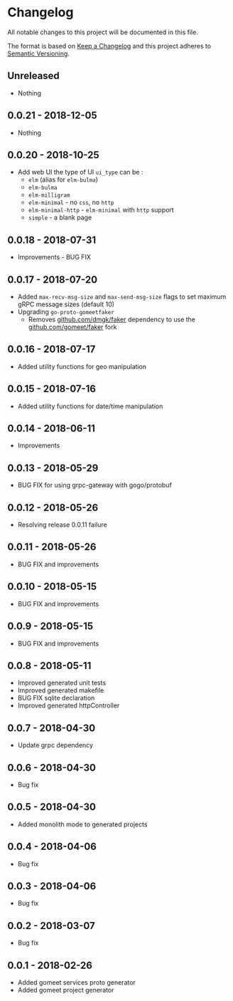 # Changelog

All notable changes to this project will be documented in this file.

The format is based on [Keep a Changelog](http://keepachangelog.com/)
and this project adheres to [Semantic Versioning](http://semver.org/).

## Unreleased

- Nothing

## 0.0.21 - 2018-12-05

- Nothing

## 0.0.20 - 2018-10-25

- Add web UI the type of UI `ui_type` can be :
  - `elm` (alias for `elm-bulma`)
  - `elm-bulma`
  - `elm-milligram`
  - `elm-minimal` - no `css`, no `http`
  - `elm-minimal-http` - `elm-minimal` with `http` support
  - `simple` - a blank page

## 0.0.18 - 2018-07-31

- Improvements - BUG FIX

## 0.0.17 - 2018-07-20

- Added `max-recv-msg-size` and `max-send-msg-size` flags to set maximum gRPC message sizes (default 10)
- Upgrading `go-proto-gomeetfaker`
  - Removes [github.com/dmgk/faker](https://github.com/dmgk/faker) dependency to use the [github.com/gomeet/faker](https://github.com/gomeet/faker) fork

## 0.0.16 - 2018-07-17

- Added utility functions for geo manipulation

## 0.0.15 - 2018-07-16

- Added utility functions for date/time manipulation

## 0.0.14 - 2018-06-11

- Improvements

## 0.0.13 - 2018-05-29

- BUG FIX for using grpc-gateway with gogo/protobuf

## 0.0.12 - 2018-05-26

- Resolving release 0.0.11 failure

## 0.0.11 - 2018-05-26

- BUG FIX and improvements

## 0.0.10 - 2018-05-15

- BUG FIX and improvements

## 0.0.9 - 2018-05-15

- BUG FIX and improvements

## 0.0.8 - 2018-05-11

- Improved generated unit tests
- Improved generated makefile
- BUG FIX sqlite declaration
- Improved generated httpController

## 0.0.7 - 2018-04-30

- Update grpc dependency

## 0.0.6 - 2018-04-30

- Bug fix

## 0.0.5 - 2018-04-30

- Added monolith mode to generated projects

## 0.0.4 - 2018-04-06

- Bug fix

## 0.0.3 - 2018-04-06

- Bug fix

## 0.0.2 - 2018-03-07

- Bug fix

## 0.0.1 - 2018-02-26

- Added gomeet services proto generator
- Added gomeet project generator

